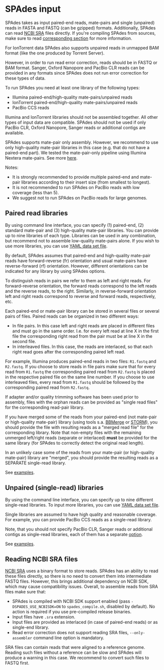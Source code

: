 # SPAdes input

SPAdes takes as input paired-end reads, mate-pairs and single (unpaired) reads in FASTA and FASTQ (can be gzipped) formats. Additionally, SPAdes can read [NCBI SRA](https://www.ncbi.nlm.nih.gov/sra/docs/sra-data-formats/) files directly. If you're compiling SPAdes from sources, make sure to read [corresponding section](input.md#reading-ncbi-sra-files) for more information.

For IonTorrent data SPAdes also supports unpaired reads in unmapped BAM format (like the one produced by Torrent Server).

However, in order to run read error correction, reads should be in FASTQ or BAM format.
Sanger, Oxford Nanopore and PacBio CLR reads can be provided in any formats since SPAdes does not run error correction for these types of data.

To run SPAdes you need at least one library of the following types:

-   Illumina paired-end/high-quality mate-pairs/unpaired reads
-   IonTorrent paired-end/high-quality mate-pairs/unpaired reads
-   PacBio CCS reads

Illumina and IonTorrent libraries should not be assembled together. All other types of input data are compatible.
SPAdes should not be used if only PacBio CLR, Oxford Nanopore, Sanger reads or additional contigs are available.

SPAdes supports mate-pair only assembly. However, we recommend to use only high-quality mate-pair libraries in this case
(e.g. that do not have a paired-end part). We tested the mate-pair-only pipeline using Illumina Nextera mate-pairs. See more [here](running.md#specifying-multiple-libraries).

Notes:

-   It is strongly recommended to provide multiple paired-end and mate-pair libraries according to their insert size (from smallest to longest).
-   It is not recommended to run SPAdes on PacBio reads with low coverage (less than 5).
-   We suggest not to run SPAdes on PacBio reads for large genomes.

## Paired read libraries

By using command line interface, you can specify (1) paired-end, (2) standard mate-pair and (3) high-quality mate-pair libraries.
You can provide up to nine libraries of each type. Libraries can be used in any combination, but recommend not to assemble low-quality mate-pairs alone.
If you wish to use more libraries, you can use [YAML data set file](running.md#specifying-multiple-libraries-with-yaml-data-set-file).

By default, SPAdes assumes that paired-end and high-quality mate-pair reads have forward-reverse (fr) orientation and usual mate-pairs have reverse-forward
(rf) orientation. However, different orientations can be indicated for any library by using SPAdes options.

To distinguish reads in pairs we refer to them as left and right reads. For forward-reverse orientation, the forward reads correspond to the left reads and the reverse reads, to the right. Similarly, in reverse-forward orientation left and right reads correspond to reverse and forward reads, respectively, etc.

Each paired-end or mate-pair library can be stored in several files or several pairs of files. Paired reads can be organized in two different ways:

-   In file pairs. In this case left and right reads are placed in different files and must go in the same order.
I.e. for every left read at line X in the first file the corresponding right read from the pair must be at line X in the second file.
-   In interleaved files. In this case, the reads are interlaced, so that each right read goes after the corresponding paired left read.

For example, Illumina produces paired-end reads in two files: `R1.fastq` and `R2.fastq`. If you choose to store reads in file pairs make sure that for every read from `R1.fastq` the corresponding paired read from `R2.fastq` is placed in the respective paired file on the same line number. If you choose to use interleaved files, every read from `R1.fastq` should be followed by the corresponding paired read from `R2.fastq`.

If adapter and/or quality trimming software has been used prior to assembly, files with the orphan reads can be provided as "single read files" for the corresponding read-pair library.

If you have merged some of the reads from your paired-end (not mate-pair or high-quality mate-pair) library (using tools s.a. [BBMerge](https://jgi.doe.gov/data-and-tools/bbtools/bb-tools-user-guide/bbmerge-guide/) or [STORM](https://bitbucket.org/yaoornl/align_test/overview)), you should provide the file with resulting reads as a "merged read file" for the corresponding library.
Note that non-empty files with the remaining unmerged left/right reads (separate or interlaced) **must** be provided for the same library (for SPAdes to correctly detect the original read length).

In an unlikely case some of the reads from your mate-pair (or high-quality mate-pair) library are "merged", you should provide the resulting reads as a SEPARATE single-read library.

See [examples](running.md#examples).

## Unpaired (single-read) libraries

By using the command line interface, you can specify up to nine different single-read libraries. To input more libraries, you can use [YAML data set file](running.md#specifying-multiple-libraries-with-yaml-data-set-file).

Single libraries are assumed to have high quality and reasonable coverage. For example, you can provide PacBio CCS reads as a single-read library.

Note, that you should not specify PacBio CLR, Sanger reads or additional contigs as single-read libraries, each of them has a separate [option](running.md#input-data).

See [examples](running.md#examples).

## Reading NCBI SRA files

[NCBI SRA](https://www.ncbi.nlm.nih.gov/sra/docs/sra-data-formats) uses a binary format to store reads. SPAdes has an ability to read these files directly, so there is no need to convert them into intermediate FASTQ files. However, this brings additional dependency on NCBI SDK, which may cause compatibility issues. Overall, to assemble reads from SRA files make sure that:

  - SPAdes is compiled with NCBI SDK support enabled (pass `-DSPADES_USE_NCBISDK=ON` to `spades_compile.sh`, disabled by default). No action is required if you use pre-compiled release binaries.
  - Input files have `.sra` extension.
  - Input files are provided as interlaced (in case of paired-end reads) or as single-end library.
  - Read error correction does not support reading SRA files, `--only-assembler` command line option is mandatory.

SRA files can contain reads that were aligned to a reference genome. Reading such files without a reference can be slow and SPAdes will produce a warning in this case. We recommend to convert such files to FASTQ first.